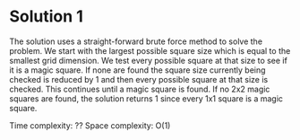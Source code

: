 # Solution 1
The solution uses a straight-forward brute force method to solve the problem. We start with the largest possible square size which is equal to the smallest grid dimension. We test every possible square at that size to see if it is a magic square. If none are found the square size currently being checked is reduced by 1 and then every possible square at that size is checked. This continues until a magic square is found. If no 2x2 magic squares are found, the solution returns 1 since every 1x1 square is a magic square.

Time complexity: ??
Space complexity: O(1)